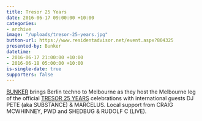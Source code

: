 ```yaml
---
title: Tresor 25 Years
date: 2016-06-17 09:00:00 +10:00
categories:
- archive
image: "/uploads/tresor-25-years.jpg"
button-url: https://www.residentadvisor.net/event.aspx?804325
presented-by: Bunker
datetime:
- 2016-06-17 21:00:00 +10:00
- 2016-06-18 05:00:00 +10:00
is-single-date: true
supporters: false
---
```


[BUNKER](http://bunker-music.com/) brings Berlin techno to Melbourne as they host the Melbourne leg of the official [TRESOR 25 YEARS](http://bunker-music.com/event/bunker-presents-tresor-25-years-june-2016/) celebrations with international guests DJ PETE (aka SUBSTANCE) & MARCELUS. Local support from CRAIG MCWHINNEY, PWD and SHEDBUG & RUDOLF C (LIVE).
